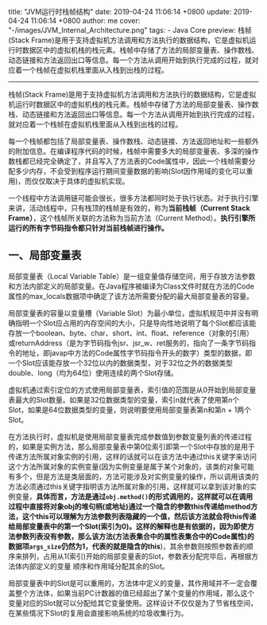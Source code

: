 title: "JVM运行时栈帧结构"
date: 2019-04-24 11:06:14 +0800
update: 2019-04-24 11:06:14 +0800
author: me
cover: "-/images/JVM_Internal_Architecture.png"
tags:
    - Java Core
preview: 栈帧(Stack Frame)是用于支持虚拟机方法调用和方法执行的数据结构，它是虚拟机运行时数据区中的虚拟机栈的栈元素。栈帧中存储了方法的局部变量表、操作数栈、动态链接和方法返回出口等信息。每一个方法从调用开始到执行完成的过程，就对应着一个栈帧在虚拟机栈里面从入栈到出栈的过程。

---

栈帧(Stack Frame)是用于支持虚拟机方法调用和方法执行的数据结构，它是虚拟机运行时数据区中的虚拟机栈的栈元素。栈帧中存储了方法的局部变量表、操作数栈、动态链接和方法返回出口等信息。每一个方法从调用开始到执行完成的过程，就对应着一个栈帧在虚拟机栈里面从入栈到出栈的过程。

每一个栈帧都包括了局部变量表、操作数栈、动态链接、方法返回地址和一些额外的附加信息。在编译程序代码的时候，栈帧中需要多大的局部变量表、多深的操作数栈都已经完全确定了，并且写入了方法表的Code属性中，因此一个栈帧需要分配多少内存，不会受到程序运行期间变量数据的影响(Slot因作用域的变化可以重用)，而仅仅取决于具体的虚拟机实现。

一个线程中方法调用链可能会很长，很多方法都同时处于执行状态。对于执行引擎来讲，活动线程中，只有栈顶的栈帧是有效的，称为**当前栈帧（Current Stack Frame）**，这个栈帧所关联的方法称为当前方法（Current Method）。**执行引擎所运行的所有字节码指令都只针对当前栈帧进行操作。**

## 一、局部变量表

局部变量表（Local Variable Table）是一组变量值存储空间，用于存放方法参数和方法内部定义的局部变量。在Java程序被编译为Class文件时就在方法的Code属性的max_locals数据项中确定了该方法所需要分配的最大局部变量表的容量。

局部变量表的容量以变量槽（Variable Slot）为最小单位，虚拟机规范中并没有明确指明一个Slot应占用的内存空间的大小，只是导向性地说明了每个Slot都应该能存放一个boolean、byte、char、short、int、float、reference（对象的引用）或returnAddress（是为字节码指令jsr、jsr_w、ret服务的，指向了一条字节码指令的地址，即javap中方法的Code属性字节码指令开头的数字）类型的数据，即一个Slot应该能存放一个32位以内的数据类型，对于32位之外的数据类型double、long（均为64位）使用连续的两个Slot存储。

虚拟机通过索引定位的方式使用局部变量表，索引值的范围是从0开始到局部变量表最大的Slot数量。如果是32位数据类型的变量，索引n就代表了使用第n个Slot，如果是64位数据类型的变量，则说明要使用局部变量表第n和第n + 1两个Slot。

在方法执行时，虚拟机是使用局部变量表完成参数值到参数变量列表的传递过程的，如果是实例方法，那么局部变量表中第0位索引即第一个Slot中存放的是用于传递方法所属对象实例的引用，这样的话就可以在该方法中通过this关键字来访问这个方法所属对象的实例变量(因为实例变量是属于某个对象的，该类的对象可能有多个，但是方法是类层面的，方法可能涉及对实例变量的操作，所以调用该类的方法必须通过this关键字指明该方法所属对象的引用，这样就可以拿到该对象的实例变量，**具体而言，方法是通过`obj.method()`的形式调用的，这样就可以在调用过程中直接将对象obj的堆句柄(或地址)通过一个隐含的参数this传递给method方法，这个this可以理解为方法参数列表隐藏的一个值，然后该方法就会将this传递给局部变量表中的第一个Slot(索引为0)。这样的解释也是有依据的，因为即使方法参数列表没有参数，那么该方法(方法表集合中的属性表集合中的Code属性)的数据项`args_size`仍然为1，代表的就是隐含的this**)，其余参数则按照参数表的顺序来排列，占用从1(索引)开始的局部变量表的Slot，参数表分配完毕后，再根据方法体内部定义的变量 顺序和作用域分配其余的Slot。

局部变量表中的Slot是可以重用的，方法体中定义的变量，其作用域并不一定会覆盖整个方法体，如果当前PC计数器的值已经超出了某个变量的作用域，那么这个变量对应的Slot就可以分配给其它变量使用。这样设计不仅仅是为了节省栈空间，在某些情况下Slot的复用会直接影响系统的垃圾收集行为。
